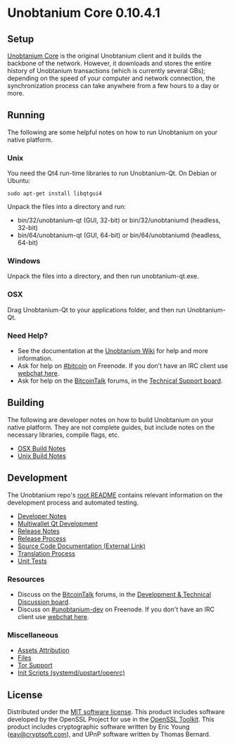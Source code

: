 Unobtanium Core 0.10.4.1
=====================

Setup
---------------------
[Unobtanium Core](http://Unobtanium.uno/en/download) is the original Unobtanium client and it builds the backbone of the network. However, it downloads and stores the entire history of Unobtanium transactions (which is currently several GBs); depending on the speed of your computer and network connection, the synchronization process can take anywhere from a few hours to a day or more.

Running
---------------------
The following are some helpful notes on how to run Unobtanium on your native platform. 

### Unix

You need the Qt4 run-time libraries to run Unobtanium-Qt. On Debian or Ubuntu:

	sudo apt-get install libqtgui4

Unpack the files into a directory and run:

- bin/32/unobtanium-qt (GUI, 32-bit) or bin/32/unobtaniumd (headless, 32-bit)
- bin/64/unobtanium-qt (GUI, 64-bit) or bin/64/unobtaniumd (headless, 64-bit)



### Windows

Unpack the files into a directory, and then run unobtanium-qt.exe.

### OSX

Drag Unobtanium-Qt to your applications folder, and then run Unobtanium-Qt.

### Need Help?

* See the documentation at the [Unobtanium Wiki](https://unobtanium.uno/wiki)
for help and more information.
* Ask for help on [#bitcoin](http://webchat.freenode.net?channels=unobtanium) on Freenode. If you don't have an IRC client use [webchat here](http://webchat.freenode.net?channels=bitcoin).
* Ask for help on the [BitcoinTalk](https://bitcointalk.org/) forums, in the [Technical Support board](https://bitcointalk.org/index.php?topic=527500.0).

Building
---------------------
The following are developer notes on how to build Unobtanium on your native platform. They are not complete guides, but include notes on the necessary libraries, compile flags, etc.

- [OSX Build Notes](build-osx.md)
- [Unix Build Notes](build-unix.md)

Development
---------------------
The Unobtanium repo's [root README](https://github.com/Flurbos/Unobtanium/blob/master/README.md) contains relevant information on the development process and automated testing.

- [Developer Notes](developer-notes.md)
- [Multiwallet Qt Development](multiwallet-qt.md)
- [Release Notes](release-notes.md)
- [Release Process](release-process.md)
- [Source Code Documentation (External Link)](https://dev.visucore.com/bitcoin/doxygen/)
- [Translation Process](translation_process.md)
- [Unit Tests](unit-tests.md)

### Resources
* Discuss on the [BitcoinTalk](https://bitcointalk.org/) forums, in the [Development & Technical Discussion board](https://bitcointalk.org/index.php?topic=527500.0).
* Discuss on [#unobtanium-dev](http://webchat.freenode.net/?channels=bitcoin) on Freenode. If you don't have an IRC client use [webchat here](http://webchat.freenode.net/?channels=unobtanium-dev).

### Miscellaneous
- [Assets Attribution](assets-attribution.md)
- [Files](files.md)
- [Tor Support](tor.md)
- [Init Scripts (systemd/upstart/openrc)](init.md)

License
---------------------
Distributed under the [MIT software license](http://www.opensource.org/licenses/mit-license.php).
This product includes software developed by the OpenSSL Project for use in the [OpenSSL Toolkit](https://www.openssl.org/). This product includes
cryptographic software written by Eric Young ([eay@cryptsoft.com](mailto:eay@cryptsoft.com)), and UPnP software written by Thomas Bernard.
